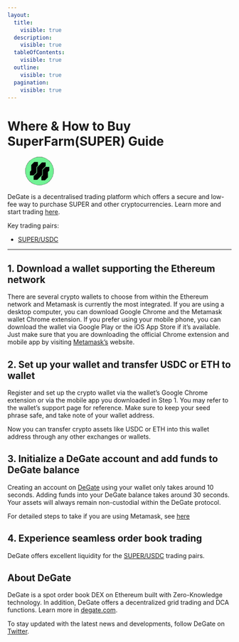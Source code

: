 ```yaml
---
layout:
  title:
    visible: true
  description:
    visible: true
  tableOfContents:
    visible: true
  outline:
    visible: true
  pagination:
    visible: true
---
```


# Where & How to Buy SuperFarm(SUPER) Guide

<figure><img src="../.gitbook/assets/super_0xe53ec727dbdeb9e2d5456c3be40cff031ab40a551716285168846.jpg" alt="SUPER" width="64" style="border-radius: 50%;"><figcaption></figcaption></figure>

DeGate is a decentralised trading platform which offers a secure and low-fee way to purchase SUPER and other cryptocurrencies. Learn more and start trading [here](https://app.degate.com/trade/USDC/0xe53ec727dbdeb9e2d5456c3be40cff031ab40a55?utm_source=howtobuy).&#x20;

Key trading pairs:

* [SUPER/USDC](https://app.degate.com/trade/USDC/0xe53ec727dbdeb9e2d5456c3be40cff031ab40a55?utm_source=howtobuy)

***

## 1. Download a wallet supporting the Ethereum network

There are several crypto wallets to choose from within the Ethereum network and Metamask is currently the most integrated. If you are using a desktop computer, you can download Google Chrome and the Metamask wallet Chrome extension. If you prefer using your mobile phone, you can download the wallet via Google Play or the iOS App Store if it’s available. Just make sure that you are downloading the official Chrome extension and mobile app by visiting [Metamask’s](https://metamask.io/) website.

## 2. Set up your wallet and transfer USDC or ETH to wallet

Register and set up the crypto wallet via the wallet’s Google Chrome extension or via the mobile app you downloaded in Step 1. You may refer to the wallet’s support page for reference. Make sure to keep your seed phrase safe, and take note of your wallet address.&#x20;

Now you can transfer crypto assets like USDC or ETH into this wallet address through any other exchanges or wallets.

## 3. Initialize a DeGate account and add funds to DeGate balance

Creating an account on [DeGate](https://app.degate.com/?utm_source=SUPER_howtobuy) using your wallet only takes around 10 seconds. Adding funds into your DeGate balance takes around 30 seconds. Your assets will always remain non-custodial within the DeGate protocol.

For detailed steps to take if you are using Metamask, see [here](https://docs.degate.com/v/product_en/main-features/wallet-connectivity/metamask)

## 4. Experience seamless order book trading

DeGate offers excellent liquidity for the [SUPER/USDC](https://app.degate.com/trade/USDC/0xe53ec727dbdeb9e2d5456c3be40cff031ab40a55?utm_source=howtobuy) trading pairs.&#x20;

## About DeGate

DeGate is a spot order book DEX on Ethereum built with Zero-Knowledge technology. In addition, DeGate offers a decentralized grid trading and DCA functions.  Learn more in [degate.com](https://degate.com/?utm_source=SUPER_howtobuy).

To stay updated with the latest news and developments, follow DeGate on [Twitter](https://twitter.com/degatedex).
